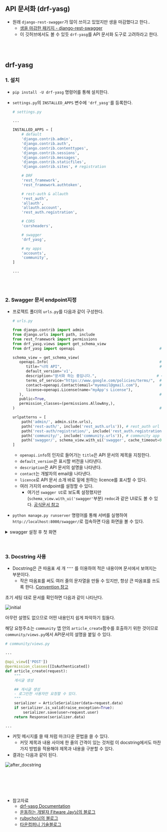 ## API 문서화 (drf-yasg)

- 원래 `django-rest-swagger`가 많이 쓰이고 있었지만 생을 마감했다고 한다..
  - [생을 마감한 패키지 - django-rest-swagger](https://github.com/marcgibbons/django-rest-swagger)
  - 이 깃허브에서도 볼 수 있듯 `drf-yasg`를 API 문서화 도구로 고려하라고 한다.

<br>

<br>

## drf-yasg

### 1. 설치

- `pip install -U drf-yasg` 명령어를 통해 설치한다.

- `settings.py`의 `INSTALLED_APPS` 변수에 `'drf_yasg'`를 등록한다.

  ```python
  # settings.py
  
  ...
  
  INSTALLED_APPS = [
      # default
      'django.contrib.admin',
      'django.contrib.auth',
      'django.contrib.contenttypes',
      'django.contrib.sessions',
      'django.contrib.messages',
      'django.contrib.staticfiles',
      'django.contrib.sites', # registration
  
      # DRF
      'rest_framework',
      'rest_framework.authtoken',
  
      # rest-auth & allauth
      'rest_auth',
      'allauth',
      'allauth.account',
      'rest_auth.registration',
  
      # CORS
      'corsheaders',
  
      # swagger
      'drf_yasg',
  
      # my apps
      'accounts',
      'community',
  ]
  
  ...
  ```

<br>

<br>

### 2. Swagger 문서 endpoint지정

- 프로젝트 폴더의 `urls.py`를 다음과 같이 구성한다.

  ```python
  # urls.py
  
  from django.contrib import admin
  from django.urls import path, include
  from rest_framework import permissions								# <<< 추가됨
  from drf_yasg.views import get_schema_view							# <<< 추가됨
  from drf_yasg import openapi										# <<< 추가됨
  
  schema_view = get_schema_view(										# <<< 추가됨
     openapi.Info(													# <<< 추가됨
        title="나의 API",											   # <<< 추가됨
        default_version='v1',											# <<< 추가됨
        description="문서화 하는 중입니다.",							  # <<< 추가됨
        terms_of_service="https://www.google.com/policies/terms/",	# <<< 추가됨
        contact=openapi.Contact(email="myemail@gmail.com"),			# <<< 추가됨
        license=openapi.License(name="myApp's License"),				# <<< 추가됨
     ),																# <<< 추가됨
     public=True,														# <<< 추가됨
     permission_classes=(permissions.AllowAny,),						# <<< 추가됨
  )																	# <<< 추가됨
  
  urlpatterns = [
      path('admin/', admin.site.urls),
      path('rest-auth/', include('rest_auth.urls')), # rest_auth url 등록
      path('rest-auth/registration/', include('rest_auth.registration.urls')), # 회원가입
      path('community/', include('community.urls')), # community app
      path('swagger/', schema_view.with_ui('swagger', cache_timeout=0), name='schema-swagger-ui'), # swagger	# <<< 추가됨
  ]
  ```

  - `openapi.info`의 인자로 들어가는 `title`은 API 문서의 제목을 지칭한다.
  - `default_version`은 표시할 버전을 나타낸다.
  - `description`은 API 문서의 설명을 나타낸다.
  - `contact`는 개발자의 email을 나타낸다.
  - `licence`로 API 문서 소개 바로 밑에 원하는 licence를 표시할 수 있다.
  - 여러 가지의 endpoint를 설정할 수 있다. 
    - 여기선 `swagger UI`로 보도록 설정했지만 (`schema_view.with_ui('swagger'`부분) `redoc`과 같은 UI로도 볼 수 있다. [공식문서 참고](https://drf-yasg.readthedocs.io/en/stable/readme.html#quickstart)

- `python manage.py runserver` 명령어를 통해 서버를 실행하여 `http://localhost:8000/swagger/`로 접속하면 다음 화면을 볼 수 있다.

<details><summary>swagger 설정 후 첫 화면</summary><img src="https://i.ibb.co/528S3Tr/swagger1.jpg"><img src="https://i.ibb.co/2ZYbbG0/swagger2.jpg"><img src="https://i.ibb.co/Tg5grb9/swagger3.jpg"></details>

<br>

<br>

### 3. Docstring 사용

- Docstring은 큰 따옴표 세 개 `"""` 를 이용하여 적은 내용이며 문서에서 보여지는 부분이다.
  - 작은 따옴표를 써도 여러 줄의 문자열을 만들 수 있지만, 항상 큰 따옴표를 쓰도록 한다. [Convention 참고](https://www.python.org/dev/peps/pep-0257/#what-is-a-docstring)

초기 세팅 대로 문서를 확인하면 다음과 같이 나타난다.

![initial](https://i.ibb.co/5nW7c54/swagger-docstring1.jpg)

아무런 설명도 없으므로 어떤 내용인지 쉽게 파악하기 힘들다.

해당 요청주소는 `community` 앱 안의 `article_create`함수를 호출하기 위한 것이므로 `community/views.py`에서 API문서의 설명을 붙일 수 있다.

```python
# community/views.py

...

@api_view(['POST'])
@permission_classes([IsAuthenticated])
def article_create(request):
    """
    게시글 생성

    ## 게시글 생성
    - 로그인한 사용자만 요청할 수 있다.
    """
    serializer = ArticleSerializer(data=request.data)
    if serializer.is_valid(raise_exception=True):
        serializer.save(user=request.user)
    return Response(serializer.data)

...
```

- 커밋 메시지를 쓸 때 처럼 마크다운 문법을 쓸 수 있다.
  - 커밋 제목과 내용 사이에 한 줄의 간격이 있는 것처럼 이 docstring에서도 마찬가지 방법을 적용해야 제목과 내용을 구분할 수 있다.
- 결과는 다음과 같이 된다.

![after_docstring](https://i.ibb.co/8B53wfM/swagger-docstring2.jpg)

<br>

<br>

<br>

<br>

- 참고자료
  - [drf-yasg Documentation](https://drf-yasg.readthedocs.io/en/stable/index.html)
  - [운동하는 개발자 Fitware Jay님의 블로그](https://jay-ji.tistory.com/31)
  - [rubycho님의 블로그](https://velog.io/@rubycho/%EB%AC%B8%EC%84%9C%ED%99%94%EB%A5%BC-%EC%9C%84%ED%95%9C-drf-yasg-%EC%A0%81%EC%9A%A9%ED%95%98%EA%B8%B0#custom-response)
  - [타운컴퍼니 기술블로그](https://medium.com/towncompany-engineering/%EC%B9%9C%EC%A0%88%ED%95%98%EA%B2%8C-django-rest-framework-api-%EB%AC%B8%EC%84%9C-%EC%9E%90%EB%8F%99%ED%99%94%ED%95%98%EA%B8%B0-drf-yasg-c835269714fc)